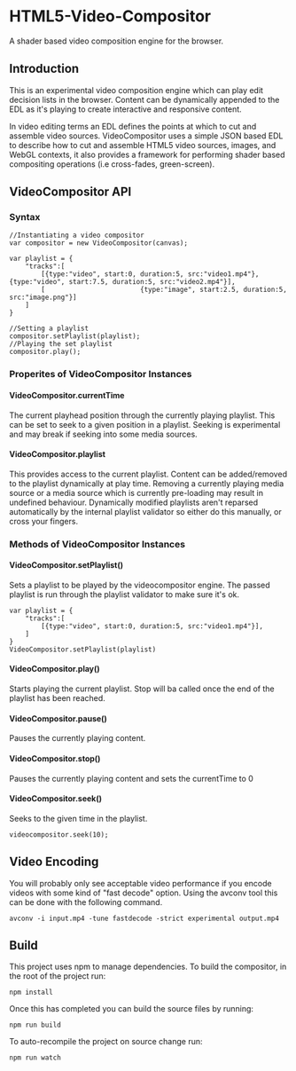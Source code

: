 # HTML5-Video-Compositor
A shader based video composition engine for the browser.

## Introduction
This is an experimental video composition engine which can play edit decision lists in the browser. Content can be dynamically appended to the EDL as it's playing to create interactive and responsive content.

In video editing terms an EDL defines the points at which to cut and assemble video sources. VideoCompositor uses a simple JSON based EDL to describe how to cut and assemble HTML5 video sources, images, and WebGL contexts, it also provides a framework for performing shader based compositing operations (i.e cross-fades, green-screen).


## VideoCompositor API

### Syntax

```
//Instantiating a video compositor
var compositor = new VideoCompositor(canvas);

var playlist = {
    "tracks":[
        [{type:"video", start:0, duration:5, src:"video1.mp4"},                        {type:"video", start:7.5, duration:5, src:"video2.mp4"}],
        [                        {type:"image", start:2.5, duration:5, src:"image.png"}]
    ]
}

//Setting a playlist
compositor.setPlaylist(playlist);
//Playing the set playlist
compositor.play();

```

### Properites of VideoCompositor Instances

#### VideoCompositor.currentTime
The current playhead position through the currently playing playlist. This can be set to seek to a given position in a playlist. Seeking is experimental and may break if seeking into some media sources.

#### VideoCompositor.playlist
This provides access to the current playlist. Content can be added/removed to the playlist dynamically at play time. Removing a currently playing media source or a media source which is currently pre-loading may result in undefined behaviour. Dynamically modified playlists aren't reparsed automatically by the internal playlist validator so either do this manually, or cross your fingers.


### Methods of VideoCompositor Instances

#### VideoCompositor.setPlaylist()
Sets a playlist to be played by the videocompositor engine. The passed playlist is run through the playlist validator to make sure it's ok.

```
var playlist = {
    "tracks":[
        [{type:"video", start:0, duration:5, src:"video1.mp4"}],
    ]
}
VideoCompositor.setPlaylist(playlist)
```

#### VideoCompositor.play()
Starts playing the current playlist. Stop will ba called once the end of the playlist has been reached.

#### VideoCompositor.pause()
Pauses the currently playing content.

#### VideoCompositor.stop()
Pauses the currently playing content and sets the currentTime to 0

#### VideoCompositor.seek()
Seeks to the given time in the playlist. 
```
videocompositor.seek(10);
```


## Video Encoding

You will probably only see acceptable video performance if you encode videos with some kind of "fast decode" option. Using the avconv tool this can be done with the following command.

```
avconv -i input.mp4 -tune fastdecode -strict experimental output.mp4
```

## Build

This project uses npm to manage dependencies. To build the compositor, in the root of the project run:

```
npm install
```

Once this has completed you can build the source files by running:

```
npm run build
```

To auto-recompile the project on source change run:
```
npm run watch
```
